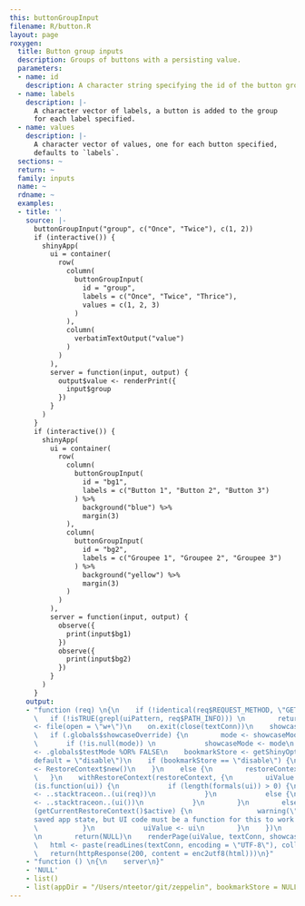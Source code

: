 ```yaml
---
this: buttonGroupInput
filename: R/button.R
layout: page
roxygen:
  title: Button group inputs
  description: Groups of buttons with a persisting value.
  parameters:
  - name: id
    description: A character string specifying the id of the button group input.
  - name: labels
    description: |-
      A character vector of labels, a button is added to the group
      for each label specified.
  - name: values
    description: |-
      A character vector of values, one for each button specified,
      defaults to `labels`.
  sections: ~
  return: ~
  family: inputs
  name: ~
  rdname: ~
  examples:
  - title: ''
    source: |-
      buttonGroupInput("group", c("Once", "Twice"), c(1, 2))
      if (interactive()) {
        shinyApp(
          ui = container(
            row(
              column(
                buttonGroupInput(
                  id = "group",
                  labels = c("Once", "Twice", "Thrice"),
                  values = c(1, 2, 3)
                )
              ),
              column(
                verbatimTextOutput("value")
              )
            )
          ),
          server = function(input, output) {
            output$value <- renderPrint({
              input$group
            })
          }
        )
      }
      if (interactive()) {
        shinyApp(
          ui = container(
            row(
              column(
                buttonGroupInput(
                  id = "bg1",
                  labels = c("Button 1", "Button 2", "Button 3")
                ) %>%
                  background("blue") %>%
                  margin(3)
              ),
              column(
                buttonGroupInput(
                  id = "bg2",
                  labels = c("Groupee 1", "Groupee 2", "Groupee 3")
                ) %>%
                  background("yellow") %>%
                  margin(3)
              )
            )
          ),
          server = function(input, output) {
            observe({
              print(input$bg1)
            })
            observe({
              print(input$bg2)
            })
          }
        )
      }
    output:
    - "function (req) \n{\n    if (!identical(req$REQUEST_METHOD, \"GET\")) \n        return(NULL)\n
      \   if (!isTRUE(grepl(uiPattern, req$PATH_INFO))) \n        return(NULL)\n    textConn
      <- file(open = \"w+\")\n    on.exit(close(textConn))\n    showcaseMode <- .globals$showcaseDefault\n
      \   if (.globals$showcaseOverride) {\n        mode <- showcaseModeOfReq(req)\n
      \       if (!is.null(mode)) \n            showcaseMode <- mode\n    }\n    testMode
      <- .globals$testMode %OR% FALSE\n    bookmarkStore <- getShinyOption(\"bookmarkStore\",
      default = \"disable\")\n    if (bookmarkStore == \"disable\") {\n        restoreContext
      <- RestoreContext$new()\n    }\n    else {\n        restoreContext <- RestoreContext$new(req$QUERY_STRING)\n
      \   }\n    withRestoreContext(restoreContext, {\n        uiValue <- NULL\n        if
      (is.function(ui)) {\n            if (length(formals(ui)) > 0) {\n                uiValue
      <- ..stacktraceon..(ui(req))\n            }\n            else {\n                uiValue
      <- ..stacktraceon..(ui())\n            }\n        }\n        else {\n            if
      (getCurrentRestoreContext()$active) {\n                warning(\"Trying to restore
      saved app state, but UI code must be a function for this to work! See ?enableBookmarking\")\n
      \           }\n            uiValue <- ui\n        }\n    })\n    if (is.null(uiValue))
      \n        return(NULL)\n    renderPage(uiValue, textConn, showcaseMode, testMode)\n
      \   html <- paste(readLines(textConn, encoding = \"UTF-8\"), collapse = \"\\n\")\n
      \   return(httpResponse(200, content = enc2utf8(html)))\n}"
    - "function () \n{\n    server\n}"
    - 'NULL'
    - list()
    - list(appDir = "/Users/nteetor/git/zeppelin", bookmarkStore = NULL)
---
```

